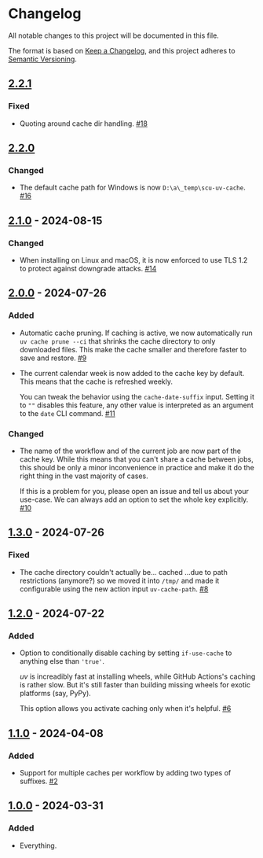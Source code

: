 # Changelog

All notable changes to this project will be documented in this file.

The format is based on [Keep a Changelog](https://keepachangelog.com/en/1.0.0/), and this project adheres to [Semantic Versioning](https://semver.org/spec/v2.0.0.html).


## [2.2.1](https://github.com/hynek/setup-cached-uv/compare/v2.2.0...v2.2.1)

### Fixed

- Quoting around cache dir handling.
  [#18](https://github.com/hynek/setup-cached-uv/pull/16)


## [2.2.0](https://github.com/hynek/setup-cached-uv/compare/v2.1.0...v2.2.0)

### Changed

- The default cache path for Windows is now `D:\a\_temp\scu-uv-cache`.
  [#16](https://github.com/hynek/setup-cached-uv/pull/16)


## [2.1.0](https://github.com/hynek/setup-cached-uv/compare/v2.0.0...v2.1.0) - 2024-08-15

### Changed

- When installing on Linux and macOS, it is now enforced to use TLS 1.2 to protect against downgrade attacks.
  [#14](https://github.com/hynek/setup-cached-uv/pull/14)


## [2.0.0](https://github.com/hynek/setup-cached-uv/compare/v1.3.0...v2.0.0) - 2024-07-26

### Added

- Automatic cache pruning.
  If caching is active, we now automatically run `uv cache prune --ci` that shrinks the cache directory to only downloaded files.
  This make the cache smaller and therefore faster to save and restore.
  [#9](https://github.com/hynek/setup-cached-uv/pull/9)

- The current calendar week is now added to the cache key by default.
  This means that the cache is refreshed weekly.

  You can tweak the behavior using the `cache-date-suffix` input.
  Setting it to `""` disables this feature, any other value is interpreted as an argument to the `date` CLI command.
  [#11](https://github.com/hynek/setup-cached-uv/pull/11)


### Changed

- The name of the workflow and of the current job are now part of the cache key.
  While this means that you can't share a cache between jobs, this should be only a minor inconvenience in practice and make it do the right thing in the vast majority of cases.

  If this is a problem for you, please open an issue and tell us about your use-case.
  We can always add an option to set the whole key explicitly.
  [#10](https://github.com/hynek/setup-cached-uv/pull/10)


## [1.3.0](https://github.com/hynek/setup-cached-uv/compare/v1.2.0...v1.3.0) - 2024-07-26

### Fixed

- The cache directory couldn't actually be... cached ...due to path restrictions (anymore?) so we moved it into `/tmp/` and made it configurable using the new action input `uv-cache-path`.
  [#8](https://github.com/hynek/setup-cached-uv/pull/8)


## [1.2.0](https://github.com/hynek/setup-cached-uv/compare/v1.1.0...v1.2.0) - 2024-07-22

### Added

- Option to conditionally disable caching by setting `if-use-cache` to anything else than `'true'`.

  *uv* is increadibly fast at installing wheels, while GitHub Actions's caching is rather slow.
  But it's still faster than building missing wheels for exotic platforms (say, PyPy).

  This option allows you activate caching only when it's helpful.
  [#6](https://github.com/hynek/setup-cached-uv/pull/6)


## [1.1.0](https://github.com/hynek/setup-cached-uv/compare/v1.0.0...v1.1.0) - 2024-04-08

### Added

- Support for multiple caches per workflow by adding two types of suffixes.
  [#2](https://github.com/hynek/setup-cached-uv/pull/2)


## [1.0.0](https://github.com/hynek/setup-cached-uv/tree/v1.0.0) - 2024-03-31

### Added

- Everything.
